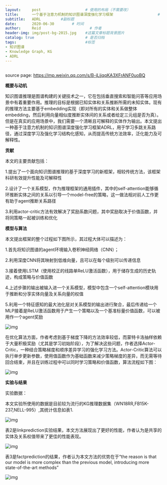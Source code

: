 ```yaml
---
layout:     post                    # 使用的布局（不需要改）
title:      一个基于注意力机制的知识图谱深度强化学习框架				      # 标题 
subtitle:   ADRL		 #副标题
date:       2020-06-30        # 时间
author:     Reid                      # 作者
header-img: img/post-bg-2015.jpg    #这篇文章标题背景图片
catalog: true                       # 是否归档
tags:                               #标签
- 知识图谱
- Knowledge Graph, KG
- ADRL
---
```


## 

source page:  https://mp.weixin.qq.com/s/B-jLijqqKA3XFrANF0uoBQ



**概要与动机**

知识图谱推理是图谱构建的关键技术之一，它在包括垂直搜索和智能问答等应用场景中有着重要作用。推理的目标是根据已知实体和关系推断所需的未知实体。现有的推理方法主要基于embedding实现（即对所有的实体和关系做整体embedding，然后利用向量相似度推断实体间的关系或者给定三元组是否为真）。但是在真实的应用场景中，我们需要一个清晰且可解释的实体作为输出。本文提出一种基于注意力机制的知识图谱深度强化学习框架ADRL，用于学习多跳关系路径，通过深度学习及强化学习结构化感知，从而提高传统方法效率，泛化能力及可解释性。

**贡献**

本文的主要贡献包括：

1.提出了一个面向知识图谱推理的基于深度学习的新框架，相较传统方法，该框架科研有效提升性能及可解释性

2.设计了一个关系模型，作为推理框架的通用插件，其中的self-attention能够循环推断实体之间的关系以引导一个model-free的策略，这一做法相对前人工作更有助于agent推断关系路径

3.利用actor-critic方法有效解决了奖励系数问题，其中奖励取决于价值函数，并将同策略一起被训练和优化

**模型与算法**

本文提出框架的整个过程如下图所示，其过程大体可以描述为：

1.首先将知识图谱的agent环境输入卷积神经网络（CNN）；

2.利用深度CNN将其映射到低维向量，且可以在每个级别可以传递信息

3.接着使用LSTM（使用校正的线路单ReLU激活函数），用于储存生成的历史轨迹，构成策略与价值函数

4.上述步骤的输出被输入进一个关系模型，模型中包含一个self-attention模块用于推断和分享实体向量及关系向量的权值

5.利用一个特征感知的最大池化层对关系模型的输出进行聚合，最后传递给一个MLP接着是ReLU激活函数用于产生一个策略以及一个基准标量价值函数，可以被用作一个agent奖励

![img](https://mmbiz.qpic.cn/mmbiz_png/GNpj5fw72EqqXXiaEOVVod8yPUwM1QBCESrrejQDYGC9seLYz9tkFwheMsib3HvVD84b6ia720oohQVPGDlGicXTyg/640?wx_fmt=png&tp=webp&wxfrom=5&wx_lazy=1&wx_co=1)

在优化算法方面，作者考虑到基于梯度下降的方法效率较低，而蒙特卡洛抽样依赖于大量积极奖励（尤其是学习初始阶段），为了解决这些问题，作者选择Actor-Critic，一种结合策略梯度和顺序差异学习的强化学习方法。Actor-Critic算法可以执行单步更新参数，使用值函数作为基础函数来减少策略梯度的差异，而无需等待回合结束，并且在训练过程中可以同时学习策略和价值函数，算法流程如下图：

![img](https://mmbiz.qpic.cn/mmbiz_png/GNpj5fw72EqqXXiaEOVVod8yPUwM1QBCESrGcbJmqwtlOz7ndgBe5v24Pys7vlhlPYVgkvs4690g4pxlbOGUN1Q/640?wx_fmt=png&tp=webp&wxfrom=5&wx_lazy=1&wx_co=1)

**实验与结果**

实验数据：

本文实验所使用的数据是目前较为流行的KG推理数据集（WN18RR,FB15K-237,NELL-995）,其统计信息如表1.

![img](https://mmbiz.qpic.cn/mmbiz_png/GNpj5fw72EqqXXiaEOVVod8yPUwM1QBCEtFsgDqUibo7ic5cDvCiaweogqLxP8QHib03OVVbUqugIhicqyFTcPQYtjLA/640?wx_fmt=png&tp=webp&wxfrom=5&wx_lazy=1&wx_co=1)

表2是linkprediction实验结果，本文方法展现出了更好的性能，作者认为是共享的实体及关系权值带来了更佳的性能表现。

![img](https://mmbiz.qpic.cn/mmbiz_png/GNpj5fw72EqqXXiaEOVVod8yPUwM1QBCEKZBN6kiaQQdQlXHPd9dVjJQZl4YYwuZgiatmU7X6X5jibhxTNaQ2Bo2nQ/640?wx_fmt=png&tp=webp&wxfrom=5&wx_lazy=1&wx_co=1)

表3是factprediction的结果，作者认为本文方法的优势在于“the reason is that our model is more complex than the previous model, introducing more state-of-the-art methods”

![img](https://mmbiz.qpic.cn/mmbiz_png/GNpj5fw72EqqXXiaEOVVod8yPUwM1QBCE1YOcdsn22NT57icUJosqyhDb7IxZb1x3Xfb4ibGNEsf02na6pePz96sA/640?wx_fmt=png&tp=webp&wxfrom=5&wx_lazy=1&wx_co=1)